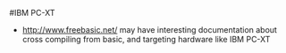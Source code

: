 #IBM PC-XT

* http://www.freebasic.net/ may have interesting documentation about cross compiling from basic, and targeting hardware like IBM PC-XT


